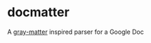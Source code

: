 # docmatter
A [gray-matter](https://github.com/jonschlinkert/gray-matter) inspired parser for a Google Doc
